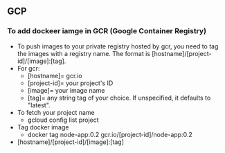 ## GCP


### To add dockeer iamge in GCR (Google Container Registry)
- To push images to your private registry hosted by gcr, you need to tag the images with a registry name. The format is [hostname]/[project-id]/[image]:[tag].
- For gcr:
  - [hostname]= gcr.io
  - [project-id]= your project's ID
  - [image]= your image name
  - [tag]= any string tag of your choice. If unspecified, it defaults to "latest".
- To fetch your project name 
  - gcloud config list project
- Tag docker image
  - docker tag node-app:0.2 gcr.io/[project-id]/node-app:0.2
- [hostname]/[project-id]/[image]:[tag]

